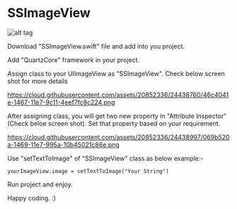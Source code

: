 # SSImageView

![alt tag](https://cloud.githubusercontent.com/assets/20852336/17474732/2cc996cc-5d75-11e6-9643-c4a244b808cf.png)

Download "SSImageView.swift" file and add into you project.

Add "QuartzCore" framework in your project.

Assign class to your UIImageView as "SSImageView". Check below screen shot for more details

https://cloud.githubusercontent.com/assets/20852336/24438760/46c4041e-1467-11e7-9c11-4eef7fc8c224.png

After assigning class, you will get two new property in "Attribute Inspector" (Check beloe screen shot). Set that property based on your requirement.

https://cloud.githubusercontent.com/assets/20852336/24438997/069b520a-1469-11e7-995a-10b45021c86e.png


Use "setTextToImage" of "SSImageView" class as below example:-

    yourImageView.image = setTextToImage("Your String")


Run project and enjoy.

Happy coding. :)
